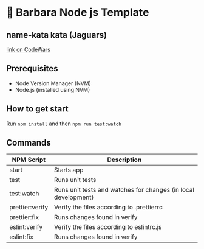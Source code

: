 # 🌙 Barbara Node js Template

## name-kata kata (Jaguars)

[link on CodeWars](link)

## Prerequisites

- Node Version Manager (NVM)
- Node.js (installed using NVM)

## How to get start

Run `npm install` and then `npm run test:watch`

## Commands

| NPM Script      | Description                                                    |
| --------------- | -------------------------------------------------------------- |
| start           | Starts app                                                     |
| test            | Runs unit tests                                                |
| test:watch      | Runs unit tests and watches for changes (in local development) |
| prettier:verify | Verify the files according to .prettierrc                       |
| prettier:fix     |  Runs changes found in verify                                  |
| eslint:verify   | Verify the files according to eslintrc.js                       |
| eslint:fix       | Runs changes found in verify                                   |
